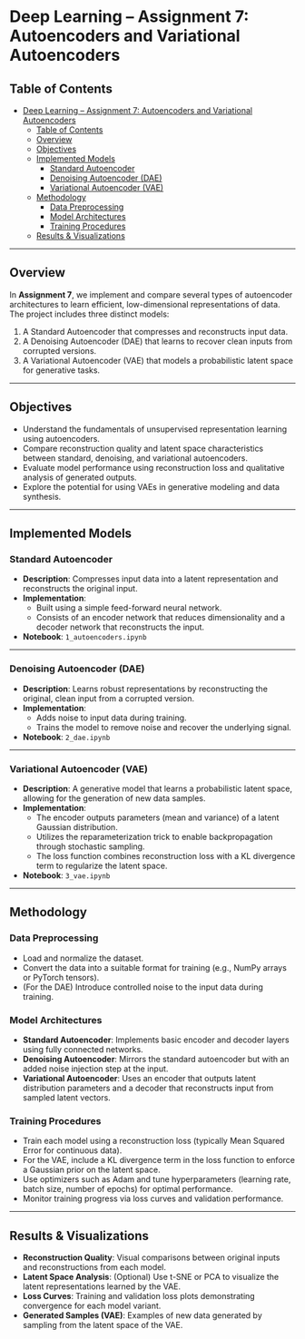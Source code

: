 # Deep Learning – Assignment 7: Autoencoders and Variational Autoencoders

## Table of Contents
- [Deep Learning – Assignment 7: Autoencoders and Variational Autoencoders](#deep-learning--assignment-7-autoencoders-and-variational-autoencoders)
  - [Table of Contents](#table-of-contents)
  - [Overview](#overview)
  - [Objectives](#objectives)
  - [Implemented Models](#implemented-models)
    - [Standard Autoencoder](#standard-autoencoder)
    - [Denoising Autoencoder (DAE)](#denoising-autoencoder-dae)
    - [Variational Autoencoder (VAE)](#variational-autoencoder-vae)
  - [Methodology](#methodology)
    - [Data Preprocessing](#data-preprocessing)
    - [Model Architectures](#model-architectures)
    - [Training Procedures](#training-procedures)
  - [Results \& Visualizations](#results--visualizations)

---

## Overview
In **Assignment 7**, we implement and compare several types of autoencoder architectures to learn efficient, low-dimensional representations of data. The project includes three distinct models:
1. A Standard Autoencoder that compresses and reconstructs input data.
2. A Denoising Autoencoder (DAE) that learns to recover clean inputs from corrupted versions.
3. A Variational Autoencoder (VAE) that models a probabilistic latent space for generative tasks.

---

## Objectives
- Understand the fundamentals of unsupervised representation learning using autoencoders.
- Compare reconstruction quality and latent space characteristics between standard, denoising, and variational autoencoders.
- Evaluate model performance using reconstruction loss and qualitative analysis of generated outputs.
- Explore the potential for using VAEs in generative modeling and data synthesis.

---

## Implemented Models

### Standard Autoencoder
- **Description**: Compresses input data into a latent representation and reconstructs the original input.
- **Implementation**: 
  - Built using a simple feed-forward neural network.
  - Consists of an encoder network that reduces dimensionality and a decoder network that reconstructs the input.
- **Notebook**: `1_autoencoders.ipynb`

---

### Denoising Autoencoder (DAE)
- **Description**: Learns robust representations by reconstructing the original, clean input from a corrupted version.
- **Implementation**: 
  - Adds noise to input data during training.
  - Trains the model to remove noise and recover the underlying signal.
- **Notebook**: `2_dae.ipynb`

---

### Variational Autoencoder (VAE)
- **Description**: A generative model that learns a probabilistic latent space, allowing for the generation of new data samples.
- **Implementation**: 
  - The encoder outputs parameters (mean and variance) of a latent Gaussian distribution.
  - Utilizes the reparameterization trick to enable backpropagation through stochastic sampling.
  - The loss function combines reconstruction loss with a KL divergence term to regularize the latent space.
- **Notebook**: `3_vae.ipynb`

---

## Methodology

### Data Preprocessing
- Load and normalize the dataset.
- Convert the data into a suitable format for training (e.g., NumPy arrays or PyTorch tensors).
- (For the DAE) Introduce controlled noise to the input data during training.

### Model Architectures
- **Standard Autoencoder**: Implements basic encoder and decoder layers using fully connected networks.
- **Denoising Autoencoder**: Mirrors the standard autoencoder but with an added noise injection step at the input.
- **Variational Autoencoder**: Uses an encoder that outputs latent distribution parameters and a decoder that reconstructs input from sampled latent vectors.

### Training Procedures
- Train each model using a reconstruction loss (typically Mean Squared Error for continuous data).
- For the VAE, include a KL divergence term in the loss function to enforce a Gaussian prior on the latent space.
- Use optimizers such as Adam and tune hyperparameters (learning rate, batch size, number of epochs) for optimal performance.
- Monitor training progress via loss curves and validation performance.

---

## Results & Visualizations
- **Reconstruction Quality**: Visual comparisons between original inputs and reconstructions from each model.
- **Latent Space Analysis**: (Optional) Use t-SNE or PCA to visualize the latent representations learned by the VAE.
- **Loss Curves**: Training and validation loss plots demonstrating convergence for each model variant.
- **Generated Samples (VAE)**: Examples of new data generated by sampling from the latent space of the VAE.